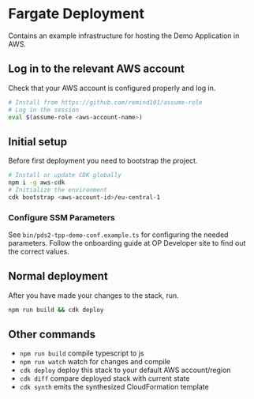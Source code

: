 # Fargate Deployment

Contains an example infrastructure for hosting the Demo Application in AWS.

## Log in to the relevant AWS account

Check that your AWS account is configured properly and log in.

```bash
# Install from https://github.com/remind101/assume-role
# Log in the session
eval $(assume-role <aws-account-name>)
```

## Initial setup

Before first deployment you need to bootstrap the project.

```bash
# Install or update CDK globally
npm i -g aws-cdk
# Initialize the environment
cdk bootstrap <aws-account-id>/eu-central-1
```

### Configure SSM Parameters

See `bin/pds2-tpp-demo-conf.example.ts` for configuring the needed parameters.
Follow the onboarding guide at OP Developer site to find out the correct values.

## Normal deployment

After you have made your changes to the stack, run.

```bash
npm run build && cdk deploy
```

## Other commands

* `npm run build`   compile typescript to js
* `npm run watch`   watch for changes and compile
* `cdk deploy`      deploy this stack to your default AWS account/region
* `cdk diff`        compare deployed stack with current state
* `cdk synth`       emits the synthesized CloudFormation template
